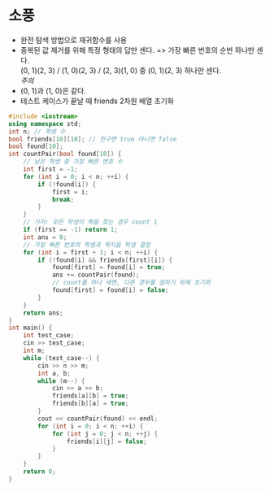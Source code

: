 # 소풍
* 완전 탐색 방법으로 재귀함수를 사용
* 중복된 값 제거를 위해 특정 형태의 답만 센다.
=> 가장 빠른 번호의 순번 하나만 센다.  
(0, 1)(2, 3) / (1, 0)(2, 3) / (2, 3)(1, 0) 중 (0, 1)(2, 3) 하나만 센다.  
_주의_  
* (0, 1)과 (1, 0)은 같다. 
* 테스트 케이스가 끝날 때 friends 2차원 배열 초기화

```c++
#include <iostream>
using namespace std;
int n; // 학생 수
bool friends[10][10]; // 친구면 true 아니면 false
bool found[10];
int countPair(bool found[10]) {
	// 남은 학생 중 가장 빠른 번호 수
	int first = -1;
	for (int i = 0; i < n; ++i) {
		if (!found[i]) {
			first = i;
			break;
		}
	}
	// 기저: 모든 학생이 짝을 찾는 경우 count 1 
	if (first == -1) return 1;
	int ans = 0;
	// 가장 빠른 번호의 학생과 짝지을 학생 결정
	for (int i = first + 1; i < n; ++i) {
		if (!found[i] && friends[first][i]) {
			found[first] = found[i] = true;
			ans += countPair(found);
			// count를 하나 세면, 다른 경우를 셈하기 위해 초기화
			found[first] = found[i] = false;
		}
	}
	return ans;
}
int main() {
	int test_case;
	cin >> test_case;
	int m;
	while (test_case--) {
		cin >> n >> m;
		int a, b;
		while (m--) {
			cin >> a >> b;
			friends[a][b] = true;
			friends[b][a] = true;
		}
		cout << countPair(found) << endl;
		for (int i = 0; i < n; ++i) {
			for (int j = 0; j < n; ++j) {
				friends[i][j] = false;
			}
		}
	}
	return 0;
}
```
